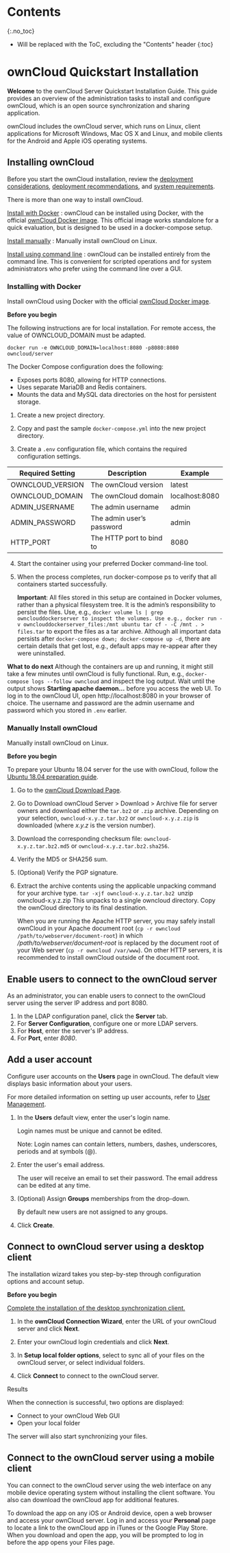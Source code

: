 # Contents
{:.no_toc}

* Will be replaced with the ToC, excluding the "Contents" header
{:toc}

# ownCloud Quickstart Installation

**Welcome** to the ownCloud Server Quickstart Installation Guide. This guide provides an overview
of the administration tasks to install and configure ownCloud, which is an open source
synchronization and sharing application.  

ownCloud includes the ownCloud server, which runs on Linux, client applications for Microsoft
Windows, Mac OS X and Linux, and mobile clients for the Android and Apple iOS operating
systems.

## Installing ownCloud

Before you start the ownCloud installation, review the [deployment considerations](https://doc.owncloud.com/server/10.5/admin_manual/installation/deployment_considerations.html), [deployment
recommendations](https://doc.owncloud.com/server/10.5/admin_manual/installation/deployment_recommendations.html), and [system requirements](https://doc.owncloud.com/server/10.5/admin_manual/installation/system_requirements.html). 

There is more than one way to install ownCloud.

[Install with Docker](https://doc.owncloud.com/server/10.6/admin_manual/installation/docker/)
: ownCloud can be installed using Docker, with the official [ownCloud Docker image](https://hub.docker.com/r/owncloud/server/tags). This official image works standalone for a quick evaluation, but is designed to be used in a docker-compose setup.

[Install manually](https://doc.owncloud.com/server/10.6/admin_manual/installation/manual_installation.html)
: Manually install ownCloud on Linux.

[Install using command line](https://doc.owncloud.com/server/10.6/admin_manual/installation/command_line_installation.html)
: ownCloud can be installed entirely from the command line. This is convenient for scripted operations and for system administrators who prefer using the command line over a GUI.

### Installing with Docker

Install ownCloud using Docker with the official [ownCloud Docker image](https://hub.docker.com/r/owncloud/server/tags).

**Before you begin**

The following instructions are for local installation. For remote access, the value of
OWNCLOUD_DOMAIN must be adapted.

`docker run -e OWNCLOUD_DOMAIN=localhost:8080 -p8080:8080 owncloud/server`

The Docker Compose configuration does the following:

* Exposes ports 8080, allowing for HTTP connections.
* Uses separate MariaDB and Redis containers.
* Mounts the data and MySQL data directories on the host for persistent storage.

1. Create a new project directory.

2. Copy and past the sample `docker-compose.yml` into the new project directory.

3. Create a `.env` configuration file, which contains the required configuration settings.

|Required Setting |Description |Example|
|---|---|---|
|OWNCLOUD_VERSION |The ownCloud version |latest |
|OWNCLOUD_DOMAIN |The ownCloud domain |localhost:8080|
|ADMIN_USERNAME |The admin username |admin|
|ADMIN_PASSWORD |The admin user’s password |admin|
|HTTP_PORT |The HTTP port to bind to |8080|

4. Start the container using your preferred Docker command-line tool.

5. When the process completes, run docker-compose ps to verify that all containers started successfully.

    **Important**: All files stored in this setup are contained in Docker
volumes, rather than a physical filesystem tree. It is the admin’s
responsibility to persist the files. Use, e.g., `docker volume ls |
grep ownclouddockerserver to inspect the volumes. Use e.g.,
docker run -v ownclouddockerserver_files:/mnt ubuntu
tar cf - -C /mnt . > files.tar` to export the files as a tar
archive.
Although all important data persists after `docker-compose down;
docker-compose up -d`, there are certain details that get lost, e.g.,
default apps may re-appear after they were uninstalled.

**What to do next**
Although the containers are up and running, it might still take a few minutes until ownCloud is fully
functional. Run, e.g., `docker-compose logs --follow owncloud` and inspect the log output.
Wait until the output shows **Starting apache daemon…** before you access the web UI.
To log in to the ownCloud UI, open http://localhost:8080 in your browser of choice. The username
and password are the admin username and password which you stored in `.env` earlier.

### Manually Install ownCloud

Manually install ownCloud on Linux.

**Before you begin**

To prepare your Ubuntu 18.04 server for the use with ownCloud, follow the [Ubuntu 18.04
preparation guide](https://doc.owncloud.com/server/10.5/admin_manual/installation/server_prep_ubuntu_18.04.html).

1. Go to the [ownCloud Download Page](https://owncloud.org/install).

2. Go to Download ownCloud Server > Download > Archive file for server owners and
download either the `tar.bz2` or `.zip` archive.
Depending on your selection, `owncloud-x.y.z.tar.bz2` or `owncloud-x.y.z.zip` is
downloaded (where *x.y.z* is the version number).

3. Download the corresponding checksum file: `owncloud-x.y.z.tar.bz2.md5` or
`owncloud-x.y.z.tar.bz2.sha256`.

4. Verify the MD5 or SHA256 sum.

5. (Optional) Verify the PGP signature.

6. Extract the archive contents using the applicable unpacking command for your archive type.
    `tar -xjf owncloud-x.y.z.tar.bz2
    `unzip owncloud-x.y.z.zip
    This unpacks to a single owncloud directory. Copy the ownCloud directory to its final destination.

    When you are running the Apache HTTP server, you may safely install ownCloud in your Apache
document root (`cp -r owncloud /path/to/webserver/document-root`) in which
*/path/to/webserver/document-root* is replaced by the document root of your Web
server (`cp -r owncloud /var/www`). On other HTTP servers, it is recommended to install
ownCloud outside of the document root.

## Enable users to connect to the ownCloud server

As an administrator, you can enable users to connect to the ownCloud server using the server IP
address and port 8080.

1. In the LDAP configuration panel, click the **Server** tab.
2. For **Server Configuration**, configure one or more LDAP servers.
3. For **Host**, enter the server's IP address.
4. For **Port**, enter *8080*.

## Add a user account

Configure user accounts on the **Users** page in ownCloud. The default view displays basic
information about your users.

For more detailed information on setting up user accounts, refer to [User Management](https://doc.owncloud.com/server/10.5/admin_manual/configuration/user/user_configuration.html).

1. In the **Users** default view, enter the user's login name.

    Login names must be unique and cannot be edited.

    Note: Login names can contain letters, numbers, dashes, underscores, periods and at symbols (@).

2. Enter the user's email address.

    The user will receive an email to set their password. The email address can be edited at any time.

3. (Optional) Assign **Groups** memberships from the drop-down.

    By default new users are not assigned to any groups.

4. Click **Create**.

## Connect to ownCloud server using a desktop client

The installation wizard takes you step-by-step through configuration options and account setup.

**Before you begin**

[Complete the installation of the desktop synchronization client.](https://doc.owncloud.com/desktop/installing.html)

1. In the **ownCloud Connection Wizard**, enter the URL of your ownCloud server and click **Next**.

2. Enter your ownCloud login credentials and click **Next**.

3. In **Setup local folder options**, select to sync all of your files on the ownCloud server, or select individual folders.

4. Click **Connect** to connect to the ownCloud server.

Results

When the connection is successful, two options are displayed:

* Connect to your ownCloud Web GUI
* Open your local folder

The server will also start synchronizing your files.

## Connect to the ownCloud server using a mobile client

You can connect to the ownCloud server using the web interface on any mobile device operating
system without installing the client software. You also can download the ownCloud app for additional
features.

To download the app on any iOS or Android device, open a web browser and access your ownCloud
server. Log in and access your **Personal** page to locate a link to the ownCloud app in iTunes or
the Google Play Store. When you download and open the app, you will be prompted to log in
before the app opens your Files page.